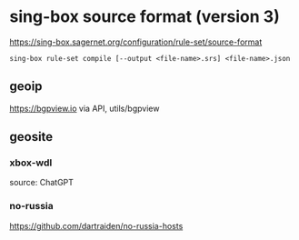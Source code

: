 # sing-box source format (version 3)

<https://sing-box.sagernet.org/configuration/rule-set/source-format>

`sing-box rule-set compile [--output <file-name>.srs] <file-name>.json`

## geoip

https://bgpview.io via API, utils/bgpview

## geosite

### xbox-wdl

source: ChatGPT

### no-russia

https://github.com/dartraiden/no-russia-hosts
